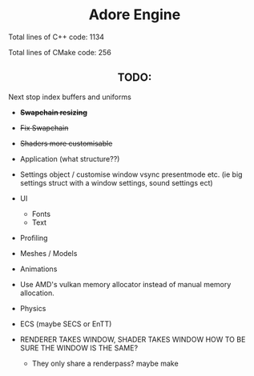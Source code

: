 # <center>Adore Engine</center>

Total lines of C++ code: 1134

Total lines of CMake code: 256

## <center>TODO:</center>

Next stop index buffers and uniforms 

 - ~~__Swapchain resizing__~~
 - ~~Fix Swapchain~~
 - ~~Shaders more customisable~~
 - Application (what structure??)
 - Settings object / customise window vsync presentmode etc.
   (ie big settings struct with a window settings, sound settings ect)

 - UI
    - Fonts
    - Text

 - Profiling

 - Meshes / Models
 - Animations

 - Use AMD's vulkan memory allocator instead of manual memory allocation.

 - Physics
 - ECS (maybe SECS or EnTT)

 - RENDERER TAKES WINDOW, SHADER TAKES WINDOW HOW TO BE SURE THE WINDOW IS THE SAME?
   - They only share a renderpass? maybe make 
